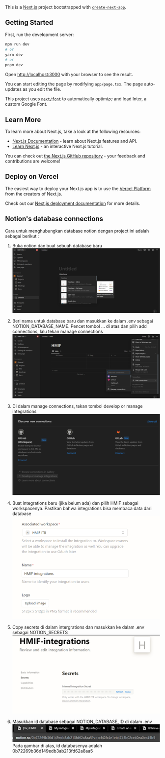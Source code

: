 This is a [Next.js](https://nextjs.org/) project bootstrapped with [`create-next-app`](https://github.com/vercel/next.js/tree/canary/packages/create-next-app).

## Getting Started

First, run the development server:

```bash
npm run dev
# or
yarn dev
# or
pnpm dev
```

Open [http://localhost:3000](http://localhost:3000) with your browser to see the result.

You can start editing the page by modifying `app/page.tsx`. The page auto-updates as you edit the file.

This project uses [`next/font`](https://nextjs.org/docs/basic-features/font-optimization) to automatically optimize and load Inter, a custom Google Font.

## Learn More

To learn more about Next.js, take a look at the following resources:

- [Next.js Documentation](https://nextjs.org/docs) - learn about Next.js features and API.
- [Learn Next.js](https://nextjs.org/learn) - an interactive Next.js tutorial.

You can check out [the Next.js GitHub repository](https://github.com/vercel/next.js/) - your feedback and contributions are welcome!

## Deploy on Vercel

The easiest way to deploy your Next.js app is to use the [Vercel Platform](https://vercel.com/new?utm_medium=default-template&filter=next.js&utm_source=create-next-app&utm_campaign=create-next-app-readme) from the creators of Next.js.

Check out our [Next.js deployment documentation](https://nextjs.org/docs/deployment) for more details.

## Notion's database connections 
Cara untuk menghubungkan database notion dengan project ini adalah sebagai berikut : <br>

1. Buka notion dan buat sebuah database baru 
![Alt text](public/image.png)

2. Beri nama untuk database baru dan masukkan ke dalam .env sebagai NOTION_DATABASE_NAME. Pencet tombol ... di atas dan pilih add connections, lalu tekan manage connections
![Alt text](public/image-1.png)

3. Di dalam manage connections, tekan tombol develop or manage integrations
![Alt text](public/image-2.png)

4. Buat integrations baru (jika belum ada) dan pilih HMIF sebagai workspacenya. Pastikan bahwa integrations bisa membaca data dari database
![Alt text](public/image-3.png)

5. Copy secrets di dalam intergrations dan masukkan ke dalam .env sebagai NOTION_SECRETS
![Alt text](public/image-4.png)

6. Masukkan id database sebagai NOTION_DATABASE_ID di dalam .env
![Alt text](public/image-5.png)
Pada gambar di atas, id databasenya adalah 0b72269b36d149edb3ab213fd62a8aa5